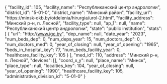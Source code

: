 {
    "facility_id": 105,
    "facility_name": "Республиканский центр андрологии",
    "district_id": "5-01-0",
    "district_name": "Минский район",
    "facility_url": "https:\/\/minsk-okb.by\/otdelenia\/hirurgia\/urol-2.html",
    "facility_address": "Минский р-н, п. Лесной",
    "facility_type": null,
    "ap_1": null,
    "name": "Республиканский центр андрологии",
    "state": "public institution",
    "stats": [
        {
            "url": "http:\/\/www.igc.by",
            "dep_name": null,
            "date_year": "2023",
            "num_beds_dep": 0,
            "num_deps_year": 15,
            "num_doctors_dep": 0,
            "num_doctors_med": 0,
            "year_of_closing": null,
            "year_of_opening": "1965",
            "beds_in_hospital_key": 77,
            "num_beds_facility_year": 0,
            "healthcare_facility_key": 105
        }
    ],
    "med_id": 110,
    "address": "Минский р-н, п. Лесной",
    "devices": [],
    "coord_x_y": null,
    "place_name": "Минск",
    "place_type": null,
    "localties_key": 104,
    "year_of_closing": null,
    "year_of_opening": "1990",
    "healthcare_facility_key": 105,
    "administrative_division_id": "5-01-0"
}